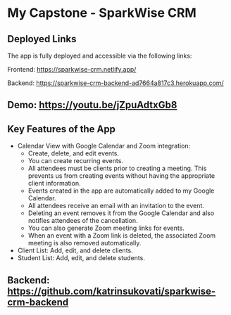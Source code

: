 # My Capstone - SparkWise CRM

## Deployed Links
The app is fully deployed and accessible via the following links:

Frontend: https://sparkwise-crm.netlify.app/

Backend: https://sparkwise-crm-backend-ad7664a817c3.herokuapp.com/

## Demo: [https://youtu.be/jZpuAdtxGb8 ](https://youtu.be/Qi3EGENtmFg)

## Key Features of the App
- Calendar View with Google Calendar and Zoom integration:
  - Create, delete, and edit events.
  - You can create recurring events.
  - All attendees must be clients prior to creating a meeting. This prevents us from creating events without having the appropriate client information.
  - Events created in the app are automatically added to my Google Calendar.
  - All attendees receive an email with an invitation to the event.
  - Deleting an event removes it from the Google Calendar and also notifies attendees of the cancellation.
  - You can also generate Zoom meeting links for events.
  - When an event with a Zoom link is deleted, the associated Zoom meeting is also removed automatically.
- Client List: Add, edit, and delete clients.
- Student List: Add, edit, and delete students.

## Backend: https://github.com/katrinsukovati/sparkwise-crm-backend






